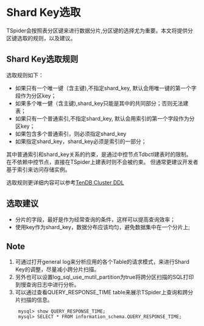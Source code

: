 # Shard Key选取
TSpider会按照表分区键来进行数据分片,分区键的选择尤为重要。本文将提供分区键选取的规则，以及建议。

## Shard Key选取规则
选取规则如下：
*   如果只有一个唯一键（含主键),不指定shard_key, 默认会用唯一键的第一个字段作为分区key；
* 如果多个唯一健（含主键),shard_key只能是其中的共同部分；否则无法建表；   
* 如果只有一个普通索引,不指定shard_key, 默认会用索引的第一个字段作为分区key；  
* 如果包含多个普通索引，则必须指定shard_key
* 如果指定shard_key，shard_key必须是索引的一部分；

其中普通索引和shard_key关系的约束，是通过中控节点Tdbctl建表时的限制。 在不依赖中控节点，直接在TSpider上建表时则不会被约束。 但通常更建议开发者基于索引来访问存储实例。
  
选取规则更详细内容可以参考[TenDB Cluster DDL](../re-book/ddl-syntax.md)


## 选取建议
*   分片的字段，最好是作为经常查询的条件，这样可以提高查询效率；  
*   使用key作为shard_key，数据分布应该均匀，避免数据集中在一个分片上;  


## Note
1. 可通过打开general log来分析应用的各个Table的请求模式，来进行Shard Key的调整，尽量减小跨分片扫描。
2. 另外也可以设置log_sql_use_mutil_partition为true将跨分区扫描的SQL打印到慢查询日志中进行分析。
3. 可以通过查看QUERY_RESPONSE_TIME table来展示TSpider上查询和跨分片扫描的信息。
    ```
     mysql> show QUERY_RESPONSE_TIME;
     mysql> SELECT * FROM information_schema.QUERY_RESPONSE_TIME;
    ```